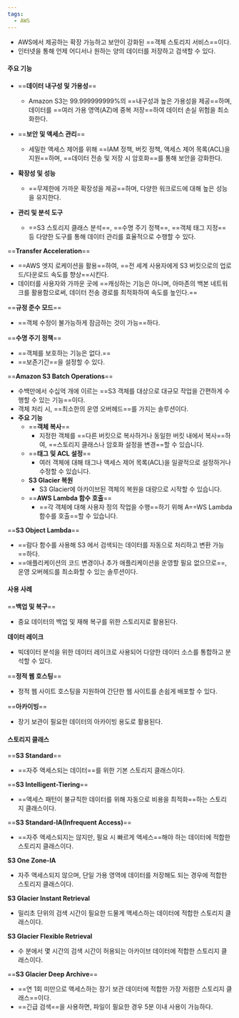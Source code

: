 ```yaml
---
tags:
  - AWS
---
```


- AWS에서 제공하는 확장 가능하고 보안이 강화된 ==객체 스토리지 서비스==이다.
- 인터넷을 통해 언제 어디서나 원하는 양의 데이터를 저장하고 검색할 수 있다.


#### **주요 기능**

- ==**데이터 내구성 및 가용성**==
	- Amazon S3는 99.999999999%의 ==내구성과 높은 가용성을 제공==하며, 
	  데이터를 ==여러 가용 영역(AZ)에 중복 저장==하여 데이터 손실 위험을 최소화한다.

- ==**보안 및 액세스 관리**== 
	- 세밀한 액세스 제어를 위해 ==IAM 정책, 버킷 정책, 액세스 제어 목록(ACL)을 지원==하며, 
	  ==데이터 전송 및 저장 시 암호화==를 통해 보안을 강화한다.
 
- **확장성 및 성능**
	- ==무제한에 가까운 확장성을 제공==하며, 다양한 워크로드에 대해 높은 성능을 유지한다.
    
- **관리 및 분석 도구** 
	- ==S3 스토리지 클래스 분석==, ==수명 주기 정책==, ==객체 태그 지정== 등 다양한 도구를 통해 데이터 관리를 효율적으로 수행할 수 있다.


==**Transfer Acceleration**==
- ==AWS 엣지 로케이션을 활용==하여, 
  ==전 세계 사용자에게 S3 버킷으로의 업로드/다운로드 속도를 향상==시킨다.
- 데이터를 사용자와 가까운 곳에 ==캐싱하는 기능은 아니며, 
  아마존의 백본 네트워크를 활용함으로써, 데이터 전송 경로를 최적화하여 속도를 높인다.==


==**규정 준수 모드**==
- ==객체 수정이 불가능하게 잠금하는 것이 가능==하다.


==**수명 주기 정책**==
- ==객체를 보호하는 기능은 없다.==
- ==보존기간==을 설정할 수 있다.


==**Amazon S3 Batch Operations**==
- 수백만에서 수십억 개에 이르는 ==S3 객체를 대상으로 대규모 작업을 간편하게 수행할 수 있는 기능==이다.
- 객체 처리 시, ==최소한의 운영 오버헤드==를 가지는 솔루션이다.
- **주요 기능**
	- ==**객체 복사**==
		- 지정한 객체를 ==다른 버킷으로 복사하거나 동일한 버킷 내에서 복사==하여, 
		  ==스토리지 클래스나 암호화 설정을 변경==할 수 있습니다.
	- ==**태그 및 ACL 설정**==
		- 여러 객체에 대해 태그나 액세스 제어 목록(ACL)을 일괄적으로 설정하거나 수정할 수 있습니다.
	- **S3 Glacier 복원**
		-  S3 Glacier에 아카이브된 객체의 복원을 대량으로 시작할 수 있습니다.
	- ==**AWS Lambda 함수 호출**==
		-  ==각 객체에 대해 사용자 정의 작업을 수행==하기 위해 A==WS Lambda 함수를 호출==할 수 있습니다.


==**S3 Object Lambda**==
- ==람다 함수를 사용해 S3 에서 검색되는 데이터를 자동으로 처리하고 변환 가능==하다.
- ==애플리케이션의 코드 변경이나 추가 애플리케이션을 운영할 필요 없으므로==,
  운영 오버헤드를 최소화할 수 있는 솔루션이다.


#### **사용 사례**

==**백업 및 복구**==
- 중요 데이터의 백업 및 재해 복구를 위한 스토리지로 활용된다.
    
**데이터 레이크**
- 빅데이터 분석을 위한 데이터 레이크로 사용되어
  다양한 데이터 소스를 통합하고 분석할 수 있다.
    
==**정적 웹 호스팅**==
- 정적 웹 사이트 호스팅을 지원하여 간단한 웹 사이트를 손쉽게 배포할 수 있다.
    
==**아카이빙**== 
- 장기 보관이 필요한 데이터의 아카이빙 용도로 활용된다.


#### **스토리지 클래스**

==**S3 Standard**==
- ==자주 액세스되는 데이터==를 위한 기본 스토리지 클래스이다.
    
==**S3 Intelligent-Tiering**==
- ==액세스 패턴이 불규칙한 데이터를 위해 자동으로 비용을 최적화==하는 스토리지 클래스이다.

==**S3 Standard-IA(Infrequent Access)**==
- ==자주 액세스되지는 않지만, 필요 시 빠르게 액세스==해야 하는 데이터에 적합한 스토리지 클래스이다.

**S3 One Zone-IA**
- 자주 액세스되지 않으며, 
  단일 가용 영역에 데이터를 저장해도 되는 경우에 적합한 스토리지 클래스이다.
    
**S3 Glacier Instant Retrieval** 
- 밀리초 단위의 검색 시간이 필요한 드물게 액세스하는 데이터에 적합한 스토리지 클래스이다.

**S3 Glacier Flexible Retrieval**
- 수 분에서 몇 시간의 검색 시간이 허용되는 아카이브 데이터에 적합한 스토리지 클래스이다.
    
==**S3 Glacier Deep Archive**==
- ==연 1회 미만으로 액세스하는 장기 보관 데이터에 적합한 가장 저렴한 스토리지 클래스==이다.
- ==긴급 검색==을 사용하면, 파일이 필요한 경우 5분 이내 사용이 가능하다.
